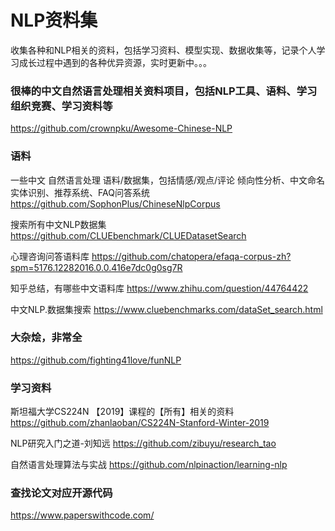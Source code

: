# NLP资料集
收集各种和NLP相关的资料，包括学习资料、模型实现、数据收集等，记录个人学习成长过程中遇到的各种优异资源，实时更新中。。。

### 很棒的中文自然语言处理相关资料项目，包括NLP工具、语料、学习组织竞赛、学习资料等
https://github.com/crownpku/Awesome-Chinese-NLP

### 语料
一些中文 自然语言处理 语料/数据集，包括情感/观点/评论 倾向性分析、中文命名实体识别、推荐系统、FAQ问答系统
https://github.com/SophonPlus/ChineseNlpCorpus

搜索所有中文NLP数据集 https://github.com/CLUEbenchmark/CLUEDatasetSearch

心理咨询问答语料库 https://github.com/chatopera/efaqa-corpus-zh?spm=5176.12282016.0.0.416e7dc0g0sg7R

知乎总结，有哪些中文语料库 https://www.zhihu.com/question/44764422

中文NLP.数据集搜索 https://www.cluebenchmarks.com/dataSet_search.html

### 大杂烩，非常全
https://github.com/fighting41love/funNLP

### 学习资料
斯坦福大学CS224N 【2019】课程的【所有】相关的资料 https://github.com/zhanlaoban/CS224N-Stanford-Winter-2019

NLP研究入门之道-刘知远 https://github.com/zibuyu/research_tao

自然语言处理算法与实战 https://github.com/nlpinaction/learning-nlp

### 查找论文对应开源代码
https://www.paperswithcode.com/


